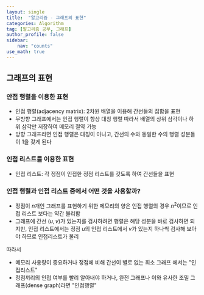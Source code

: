 ```yaml
---
layout: single
title:  "알고리즘 - 그래프의 표현"
categories: Algorithm
tag: [알고리즘 공부, 그래프]
author_profile: false
sidebar: 
    nav: "counts"
use_math: true
---
```


## 그래프의 표현

### 안접 행렬을 이용한 표현

- 인접 행렬(adjacency matrix): 2차원 배열을 이용해 간선들의 집합을 표현
- 무방향 그래프에서는 인접 행렬이 항상 대칭 행렬 따라서 배열의 상위 삼각이나
하위 삼각만 저장하여 메모리 절약 가능
- 방향 그래프라면 인접 행렬은 대칭이 아니고, 간선의 수와 동일한 수의 행렬 성분들이 1을 갖게 된다


### 인접 리스트를 이용한 표현

- 인접 리스트: 각 정점이 인접한 정점 리스트를 갖도록 하여 간선들을 표현

### 인접 행렬과 인접 리스트 중에서 어떤 것을 사용할까?

- 정점이 $n$개인 그래프를 표현하기 위한 메모리의 양은 인접 행렬의 경우 $n^2$이므로
인접 리스트 보다는 약간 불리함
- 그래프에 간선 $(u,v)$가 있는지를 검사하려면 행렬은 해당 성분을 바로 검사하면 되지만, 인접 리스트에서는
정점 $u$의 인접 리스트에서 $v$가 있는지 하나씩 검사해 보아야 하므로 인접리스트가 불리

따라서
- 메모리 사용량이 중요하거나 정점에 비해 간선이 별로 없는 희소 그래프 에서는 "인접리스트"
- 정점끼리의 인접 여부를 빨리 알아내야 하거나, 완전 그래프나 이와 유사한 조밀 그래프(dense graph)라면
"인접행렬"